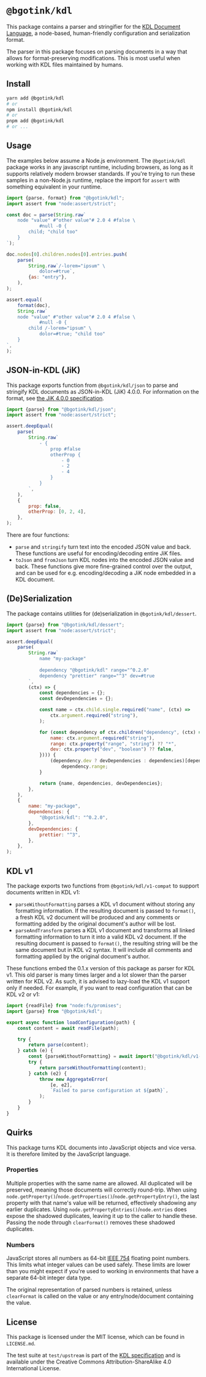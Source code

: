 # `@bgotink/kdl`

This package contains a parser and stringifier for the [KDL Document Language][kdl-site], a node-based, human-friendly configuration and serialization format.

The parser in this package focuses on parsing documents in a way that allows for format-preserving modifications. This is most useful when working with KDL files maintained by humans.

## Install

```sh
yarn add @bgotink/kdl
# or
npm install @bgotink/kdl
# or
pnpm add @bgotink/kdl
# or ...
```

## Usage

The examples below assume a Node.js environment.
The `@bgotink/kdl` package works in any javascript runtime, including browsers, as long as it supports relatively modern browser standards.
If you're trying to run these samples in a non-Node.js runtime, replace the import for `assert` with something equivalent in your runtime.

```js
import {parse, format} from "@bgotink/kdl";
import assert from "node:assert/strict";

const doc = parse(String.raw`
	node "value" #"other value"# 2.0 4 #false \
			#null -0 {
		child; "child too"
	}
`);

doc.nodes[0].children.nodes[0].entries.push(
	parse(
		String.raw`/-lorem="ipsum" \
			dolor=#true`,
		{as: "entry"},
	),
);

assert.equal(
	format(doc),
	String.raw`
	node "value" #"other value"# 2.0 4 #false \
			#null -0 {
		child /-lorem="ipsum" \
			dolor=#true; "child too"
	}
`,
);
```

## JSON-in-KDL (JiK)

This package exports function from `@bgotink/kdl/json` to parse and stringify KDL documents as JSON-in-KDL (JiK) 4.0.0. For information on the format, see [the JiK 4.0.0 specification][jik-spec].

```js
import {parse} from "@bgotink/kdl/json";
import assert from "node:assert/strict";

assert.deepEqual(
	parse(
		String.raw`
			- {
				prop #false
				otherProp {
					- 0
					- 2
					- 4
				}
			}
		`,
	),
	{
		prop: false,
		otherProp: [0, 2, 4],
	},
);
```

There are four functions:

- `parse` and `stringify` turn text into the encoded JSON value and back. These functions are useful for encoding/decoding entire JiK files.
- `toJson` and `fromJson` turn KDL nodes into the encoded JSON value and back. These functions give more fine-grained control over the output, and can be used for e.g. encoding/decoding a JiK node embedded in a KDL document.

## (De)Serialization

The package contains utilities for (de)serialization in `@bgotink/kdl/dessert`.

```js
import {parse} from "@bgotink/kdl/dessert";
import assert from "node:assert/strict";

assert.deepEqual(
	parse(
		String.raw`
			name "my-package"
			
			dependency "@bgotink/kdl" range="^0.2.0"
			dependency "prettier" range="^3" dev=#true
		`,
		(ctx) => {
			const dependencies = {};
			const devDependencies = {};

			const name = ctx.child.single.required("name", (ctx) =>
				ctx.argument.required("string"),
			);

			for (const dependency of ctx.children("dependency", (ctx) => ({
				name: ctx.argument.required("string"),
				range: ctx.property("range", "string") ?? "*",
				dev: ctx.property("dev", "boolean") ?? false,
			}))) {
				(dependency.dev ? devDependencies : dependencies)[dependency.name] =
					dependency.range;
			}

			return {name, dependencies, devDependencies};
		},
	),
	{
		name: "my-package",
		dependencies: {
			"@bgotink/kdl": "^0.2.0",
		},
		devDependencies: {
			prettier: "^3",
		},
	},
);
```

## KDL v1

The package exports two functions from `@bgotink/kdl/v1-compat` to support documents written in KDL v1:

- `parseWithoutFormatting` parses a KDL v1 document without storing any formatting information.
  If the resulting document is passed to `format()`, a fresh KDL v2 document will be produced and any comments or formatting added by the original document's author will be lost.
- `parseAndTransform` parses a KDL v1 document and transforms all linked formatting information to turn it into a valid KDL v2 document.
  If the resulting document is passed to `format()`, the resulting string will be the same document but in KDL v2 syntax. It will include all comments and formatting applied by the original document's author.

These functions embed the 0.1.x version of this package as parser for KDL v1.
This old parser is many times larger and a lot slower than the parser written for KDL v2.
As such, it is advised to lazy-load the KDL v1 support only if needed.
For example, if you want to read configuration that can be KDL v2 or v1:

```js example
import {readFile} from "node:fs/promises";
import {parse} from "@bgotink/kdl";

export async function loadConfiguration(path) {
	const content = await readFile(path);

	try {
		return parse(content);
	} catch (e) {
		const {parseWithoutFormatting} = await import("@bgotink/kdl/v1-compat");
		try {
			return parseWithoutFormatting(content);
		} catch (e2) {
			throw new AggregateError(
				[e, e2],
				`Failed to parse configuration at ${path}`,
			);
		}
	}
}
```

## Quirks

This package turns KDL documents into JavaScript objects and vice versa. It is therefore limited by the JavaScript language.

### Properties

Multiple properties with the same name are allowed. All duplicated will be preserved, meaning those documents will correctly round-trip. When using `node.getProperty()`/`node.getProperties()`/`node.getPropertyEntry()`, the last property with that name's value will be returned, effectively shadowing any earlier duplicates. Using `node.getPropertyEntries()`/`node.entries` does expose the shadowed duplicates, leaving it up to the caller to handle these. Passing the node through `clearFormat()` removes these shadowed duplicates.

### Numbers

JavaScript stores all numbers as 64-bit [IEEE 754](https://en.wikipedia.org/wiki/IEEE_754) floating point numbers. This limits what integer values can be used safely. These limits are lower than you might expect if you're used to working in environments that have a separate 64-bit integer data type.

The original representation of parsed numbers is retained, unless `clearFormat` is called on the value or any entry/node/document containing the value.

## License

This package is licensed under the MIT license, which can be found in `LICENSE.md`.

The test suite at `test/upstream` is part of the [KDL specification][kdl-spec-repo] and is available under the Creative Commons Attribution-ShareAlike 4.0 International License.

[kdl-site]: https://kdl.dev/
[kdl-spec-repo]: https://github.com/kdl-org/kdl
[kdl-rs]: https://github.com/kdl-org/kdl-rs
[kdljs]: https://github.com/kdl-org/kdljs
[jik-spec]: https://github.com/kdl-org/kdl/blob/76d5dd542a9043257bc65476c0a70b94667052a7/JSON-IN-KDL.md
